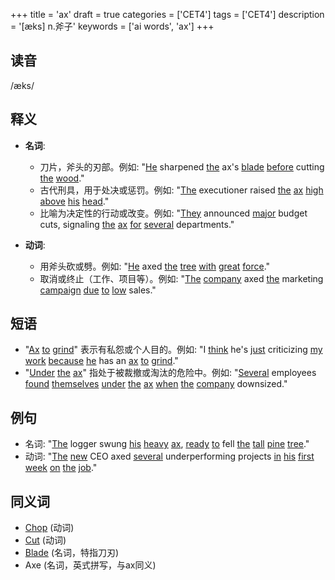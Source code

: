 +++
title = 'ax'
draft = true
categories = ['CET4']
tags = ['CET4']
description = '[æks] n.斧子'
keywords = ['ai words', 'ax']
+++

## 读音
/æks/

## 释义
- **名词**:
  - 刀片，斧头的刃部。例如: "[He](/zh/post/he/) sharpened [the](/zh/post/the/) ax's [blade](/zh/post/blade/) [before](/zh/post/before/) cutting [the](/zh/post/the/) [wood](/zh/post/wood/)."
  - 古代刑具，用于处决或惩罚。例如: "[The](/zh/post/the/) executioner raised [the](/zh/post/the/) [ax](/zh/post/ax/) [high](/zh/post/high/) [above](/zh/post/above/) [his](/zh/post/his/) [head](/zh/post/head/)."
  - 比喻为决定性的行动或改变。例如: "[They](/zh/post/they/) announced [major](/zh/post/major/) budget cuts, signaling [the](/zh/post/the/) [ax](/zh/post/ax/) [for](/zh/post/for/) [several](/zh/post/several/) departments."

- **动词**:
  - 用斧头砍或劈。例如: "[He](/zh/post/he/) axed [the](/zh/post/the/) [tree](/zh/post/tree/) [with](/zh/post/with/) [great](/zh/post/great/) [force](/zh/post/force/)."
  - 取消或终止（工作、项目等）。例如: "[The](/zh/post/the/) [company](/zh/post/company/) axed [the](/zh/post/the/) marketing [campaign](/zh/post/campaign/) [due](/zh/post/due/) [to](/zh/post/to/) [low](/zh/post/low/) sales."

## 短语
- "[Ax](/zh/post/ax/) [to](/zh/post/to/) [grind](/zh/post/grind/)" 表示有私怨或个人目的。例如: "I [think](/zh/post/think/) he's [just](/zh/post/just/) criticizing [my](/zh/post/my/) [work](/zh/post/work/) [because](/zh/post/because/) [he](/zh/post/he/) has an [ax](/zh/post/ax/) [to](/zh/post/to/) [grind](/zh/post/grind/)."
- "[Under](/zh/post/under/) [the](/zh/post/the/) [ax](/zh/post/ax/)" 指处于被裁撤或淘汰的危险中。例如: "[Several](/zh/post/several/) employees [found](/zh/post/found/) [themselves](/zh/post/themselves/) [under](/zh/post/under/) [the](/zh/post/the/) [ax](/zh/post/ax/) [when](/zh/post/when/) [the](/zh/post/the/) [company](/zh/post/company/) downsized."

## 例句
- 名词: "[The](/zh/post/the/) logger swung [his](/zh/post/his/) [heavy](/zh/post/heavy/) [ax](/zh/post/ax/), [ready](/zh/post/ready/) [to](/zh/post/to/) fell [the](/zh/post/the/) [tall](/zh/post/tall/) [pine](/zh/post/pine/) [tree](/zh/post/tree/)."
- 动词: "[The](/zh/post/the/) [new](/zh/post/new/) CEO axed [several](/zh/post/several/) underperforming projects [in](/zh/post/in/) [his](/zh/post/his/) [first](/zh/post/first/) [week](/zh/post/week/) [on](/zh/post/on/) [the](/zh/post/the/) [job](/zh/post/job/)."

## 同义词
- [Chop](/zh/post/chop/) (动词)
- [Cut](/zh/post/cut/) (动词)
- [Blade](/zh/post/blade/) (名词，特指刀刃)
- Axe (名词，英式拼写，与ax同义)
